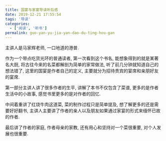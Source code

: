 ```yaml
---
title: 国宴与家宴导读听后感
date: 2019-12-21 17:55:54
tags: '导读'
categories:
  - ['阅读', '听书']
permalink: guo-yan-yu-jia-yan-dao-du-ting-hou-gan
---
```


主讲人是马家辉老师, 一口地道的港普.

作为一个带点吃货光环的普通读者, 第一次看到这个书名, 能想象得到的就是某著名大厨, 将古往今来的名菜都解剖为简单的家常做法, 听了前几分钟就知道自己的想法错了, 这里的国宴是作者自己的定义, 主要就分为招待贵宾的宴席和亲朋好友的宴席.

<!-- more -->

第一部分主讲人讲了很多作者的生平, 讲解了本书不仅包含了菜谱, 更多的是作者生活中的小故事, 感觉书里更多的是对作者的回忆.

中间着重讲了红烧牛肉这道菜, 菜的制作过程只是简单提及, 想了解更多的还是需要好好翻书, 主讲人主要讲了作者的亲人以及朋友如果通过家宴的形式来缅怀已故的作者.

最后讲了作者的家庭, 作者母亲的家教,  还有用心和坚持对一个菜很重要, 对个人发展也很重要.
